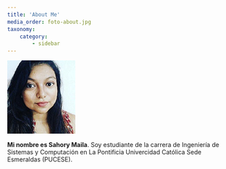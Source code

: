 ```yaml
---
title: 'About Me'
media_order: foto-about.jpg
taxonomy:
    category:
        - sidebar
---
```


![About Me](foto-about.jpg)

**Mi nombre es Sahory Maila**.      Soy estudiante
 de la carrera de Ingeniería de Sistemas y Computación en
La Pontificia Univercidad Católica Sede Esmeraldas (PUCESE).